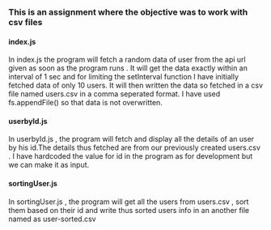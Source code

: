 ### This is an assignment where the objective was to work with csv files

#### index.js
In index.js the program will fetch a random data of user from the api url given as soon as the program runs . It will get the data exactly within an interval of 1 sec and for limiting the setInterval function I have initially fetched data of only 10 users.
It will then written the data so fetched in a  csv file named users.csv in a comma seperated format. I have used fs.appendFile() so that data is not overwritten.

#### userbyId.js
In userbyId.js , the program will fetch and display all the details of an user by his id.The details thus fetched are from our previously created users.csv . I have hardcoded the value for id in the program as for development but we can make it as input.

#### sortingUser.js
In sortingUser.js , the program will get all the users from users.csv , sort them based on their id and write thus sorted users info in an another file named as user-sorted.csv
